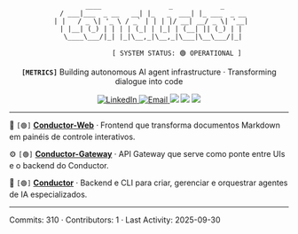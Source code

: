 <div align="center">

```
   ____                 _            _
  / ___|___  _ __   __| |_   _  ___| |_ ___  _ __
 | |   / _ \| '_ \ / _` | | | |/ __| __/ _ \| '__|
 | |__| (_) | | | | (_| | |_| | (__| || (_) | |
  \____\___/|_| |_|\__,_|\__,_|\___|\__\___/|_|

              [ SYSTEM STATUS: 🟢 OPERATIONAL ]
```

**`[METRICS]`** Building autonomous AI agent infrastructure · Transforming dialogue into code

</div>

<p align="center">
  <a href="https://www.linkedin.com/in/cezar-fuhr-3513252b/">
    <img src="https://img.shields.io/badge/LinkedIn-0077B5?style=for-the-badge&logo=linkedin&logoColor=white" alt="LinkedIn">
  </a>
  <a href="mailto:primoia.dev@gmail.com">
    <img src="https://img.shields.io/badge/Email-D14836?style=for-the-badge&logo=gmail&logoColor=white" alt="Email">
  </a>
  <img src="https://img.shields.io/badge/Python-3776AB?style=for-the-badge&logo=python&logoColor=white" />
  <img src="https://img.shields.io/badge/TypeScript-3178C6?style=for-the-badge&logo=typescript&logoColor=white" />
  <img src="https://img.shields.io/badge/Docker-2496ED?style=for-the-badge&logo=docker&logoColor=white" />
</p>

---



🧠 `[🟢]` **[Conductor-Web](https://github.com/cezarfuhr/conductor-web)** · Frontend que transforma documentos Markdown em painéis de controle interativos.

⚙️ `[🟢]` **[Conductor-Gateway](https://github.com/cezarfuhr/conductor-gateway)** · API Gateway que serve como ponte entre UIs e o backend do Conductor.

🤖 `[🟢]` **[Conductor](https://github.com/cezarfuhr/conductor)** · Backend e CLI para criar, gerenciar e orquestrar agentes de IA especializados.

---

Commits: 310 · Contributors: 1 · Last Activity: 2025-09-30
